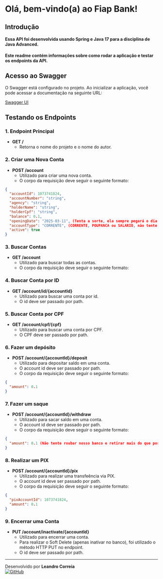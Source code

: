 # Olá, bem-vindo(a) ao Fiap Bank!

## Introdução

#### Essa API foi desenvolvida usando Spring e Java 17 para a disciplina de Java Advanced.
#### Este readme contém informações sobre como rodar a aplicação e testar os endpoints da API.

## Acesso ao Swagger

O Swagger está configurado no projeto. Ao inicializar a aplicação, você pode acessar a documentação na seguinte URL:

[Swagger UI](http://localhost:8080/swagger-ui.html)

## Testando os Endpoints

### 1. Endpoint Principal

- **GET /**
  - Retorna o nome do projeto e o nome do autor.

### 2. Criar uma Nova Conta

- **POST /account**
  - Utilizado para criar uma nova conta.
  - O corpo da requisição deve seguir o seguinte formato:

```json
{
  "accountId": 1073741824,
  "accountNumber": "string",
  "agency": "string",
  "holderName": "string",
  "holderCpf": "string",
  "balance": 0.1,
  "openingDate": "2025-03-11", (Tenta a sorte, ela sempre pegará o dia e horário atual)
  "accountType": "CORRENTE", (CORRENTE, POUPANCA ou SALARIO, não tente nada diferente para não ser explodido por um 400!)
  "active": true
}
```

### 3. Buscar Contas

- **GET /account**
  - Utilizado para buscar todas as contas.
  - O corpo da requisição deve seguir o seguinte formato:
 
### 4. Buscar Conta por ID

- **GET /account/id/{accountId}**
  - Utilizado para buscar uma conta por id.
  - O id deve ser passado por path.

 ### 5. Buscar Conta por CPF

- **GET /account/cpf/{cpf}**
  - Utilizado para buscar uma conta por CPF.
  - O CPF deve ser passado por path.

### 6. Fazer um depósito

- **POST /account/{accountId}/deposit**
  - Utilizado para depositar saldo em uma conta.
  - O account id deve ser passado por path.
  - O corpo da requisição deve seguir o seguinte formato:

```json
{
  "amount": 0.1
}
```

### 7. Fazer um saque

- **POST /account/{accountId}/withdraw**
  - Utilizado para sacar saldo em uma conta.
  - O account id deve ser passado por path.
  - O corpo da requisição deve seguir o seguinte formato:

```json
{
  "amount": 0.1 (Não tente roubar nosso banco e retirar mais do que possui)
}
```

### 8. Realizar um PIX

- **POST /account/{accountId}/pix**
  - Utilizado para realizar uma transfeência via PIX.
  - O account id deve ser passado por path.
  - O corpo da requisição deve seguir o seguinte formato:

```json
{
  "pixAccountId": 1073741824,
  "amount": 0.1
}
```

### 9. Encerrar uma Conta

- **PUT /account/inactivate/{accountId}**
  - Utilizado para encerrar uma conta.
  - Para realizar o Soft Delete (apenas inativar no banco), foi utilizado o método HTTP PUT no endpoint.
  - O id deve ser passado por path.


---
Desenvolvido por **Leandro Correia**  
[![GitHub](https://img.shields.io/badge/GitHub-000?logo=github&logoColor=white&style=for-the-badge)](https://github.com/correialeo)

